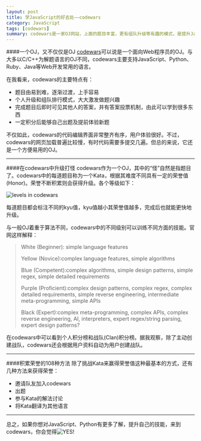 ```yaml
---
layout: post
title: 学JavaScript的好去处——codewars
category: JavaScript
tags: [codewars]
summary: codewars是一家OJ网站，上面的题目丰富，更有组队升级等有趣的模式，是提升JavaScript、Python等技能的好去处
---
```


####一个OJ，又不仅仅是OJ
[codewars](http://www.codewars.com)可以说是一个面向Web程序员的OJ。与大多以C/C++为解题语言的OJ不同，codewars主要支持JavaScript、Python、Ruby、Java等Web开发常用的语言。

在我看来，codewars的主要特点有：

* 题目由易到难，逐渐过渡，上手容易
* 个人升级和组队排行模式，大大激发做题兴趣
* 完成题目后即时可见其他人的答案，并有答案投票机制，由此可以学到很多东西
* 一定积分后能够自己出题及提前体验新题

不仅如此，codewars的代码编辑界面非常整齐有序，用户体验很好。不过，codewars的网页加载普遍比较慢，有时代码需要多提交几遍。但总的来说，它还是一个方便易用的OJ。

---

####在codewars中升级打怪
codewars作为一个OJ，其中的“怪”自然是指题目了。codewars中的每道题目称为一个Kata，根据其难度不同具有一定的荣誉值(Honor)。荣誉不断积累则会获得升级。各个等级如下：

![levels in codewars](http://7xit9q.com1.z0.glb.clouddn.com/IntroductionToCodewars1.png)

每道题目都会标注不同的kyu值，kyu值越小其荣誉值越多，完成后也就能更快地升级。

与一般OJ着重于算法不同，codewars中的不同级别可以训练不同方面的技能。官网这样解释：

> White (Beginner): simple language features
>
> Yellow (Novice):complex language features, simple algorithms
> 
> Blue (Competent):complex algorithms, simple design patterns, simple regex, simple detailed requirements
> 
> Purple (Proficient):complex design patterns, complex regex, complex detailed requirements, simple reverse engineering, intermediate meta-programming, simple APIs
> 
> Black (Expert):complex meta-programming, complex APIs, complex reverse engineering, AI, interpreters, expert regex/string parsing, expert design patterns?

在codewars中可以看到个人积分榜和战队(Clan)积分榜。据我观察，除了主动创建战队，codewars还会根据用户资料自动为用户创建战队。

---

####积累荣誉的108种方法
除了挑战Kata来赢得荣誉值这种最基本的方式，还有几种方法来获得荣誉：

* 邀请队友加入codewars
* 出题
* 参与Kata的解法讨论
* 将Kata翻译为其他语言

---

总之，如果你想对JavaScript、Python有更多了解，提升自己的技能，来到codewars，你会觉得![YES!](http://7xit9q.com1.z0.glb.clouddn.com/IntroductionToCodewars2.jpg)







